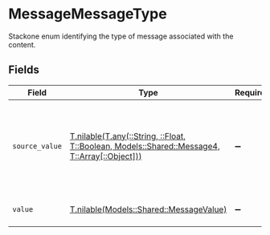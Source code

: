 # MessageMessageType

Stackone enum identifying the type of message associated with the content.


## Fields

| Field                                                                                                                                      | Type                                                                                                                                       | Required                                                                                                                                   | Description                                                                                                                                | Example                                                                                                                                    |
| ------------------------------------------------------------------------------------------------------------------------------------------ | ------------------------------------------------------------------------------------------------------------------------------------------ | ------------------------------------------------------------------------------------------------------------------------------------------ | ------------------------------------------------------------------------------------------------------------------------------------------ | ------------------------------------------------------------------------------------------------------------------------------------------ |
| `source_value`                                                                                                                             | [T.nilable(T.any(::String, ::Float, T::Boolean, Models::Shared::Message4, T::Array[::Object]))](../../models/shared/messagesourcevalue.md) | :heavy_minus_sign:                                                                                                                         | The original value from the provider used to derive the unified message type.                                                              | Email                                                                                                                                      |
| `value`                                                                                                                                    | [T.nilable(Models::Shared::MessageValue)](../../models/shared/messagevalue.md)                                                             | :heavy_minus_sign:                                                                                                                         | The unified message type.                                                                                                                  | email                                                                                                                                      |